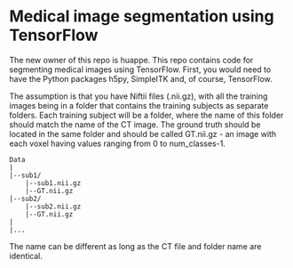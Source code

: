
# Medical image segmentation using TensorFlow
The new owner of this repo is huappe. This repo contains code for segmenting medical images using TensorFlow.
First, you would need to have the Python packages h5py, SimpleITK and, of course, TensorFlow.

The assumption is that you have Niftii files (.nii.gz), with all the training images being in a folder that contains the training subjects as separate folders. Each training subject will be a folder, where the name of this folder should match the name of the CT image. The ground truth should be located in the same folder and should be called GT.nii.gz - an image with each voxel having values ranging from 0 to num_classes-1.
```
Data
|
|--sub1/
    |--sub1.nii.gz
    |--GT.nii.gz
|--sub2/
    |--sub2.nii.gz
    |--GT.nii.gz
|
|...
```
The name can be different as long as the CT file and folder name are identical.